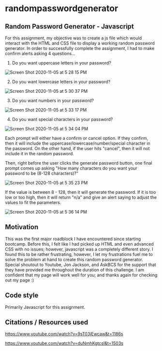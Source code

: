 # randompasswordgenerator

## Random Password Generator - Javascript
For this assignment, my objective was to create a js file which would interact with the HTML and CSS file to display a working random password generator.
In order to successfully complete the assignment, I had to make confirm alerts asking 4 questions...

  1. Do you want uppercase letters in your password?
  
  ![Screen Shot 2020-11-05 at 5 28 15 PM](https://user-images.githubusercontent.com/72670039/98303619-65478300-1f8c-11eb-8f26-b85afeb3a192.png)

  2. Do you want lowercase letters in your password?
  
  ![Screen Shot 2020-11-05 at 5 30 37 PM](https://user-images.githubusercontent.com/72670039/98303858-df780780-1f8c-11eb-9d7d-a30d1e24eb49.png)
  
  3. Do you want numbers in your password?
  
  ![Screen Shot 2020-11-05 at 5 33 17 PM](https://user-images.githubusercontent.com/72670039/98303948-06ced480-1f8d-11eb-9b3d-b9dc5d37be32.png)
  
  4. Do you want special characters in your password?
  
  ![Screen Shot 2020-11-05 at 5 34 04 PM](https://user-images.githubusercontent.com/72670039/98303993-1ea65880-1f8d-11eb-93f0-cf30a8a0be56.png)
  
  Each prompt will either have a confirm or cancel option. If they confirm, then it will include the uppercase/lowercase/number/special character in the password. On the other hand, if the user hits "cancel", then it will not include it in the random password.
  
  Then, right before the user clicks the generate password button, one final prompt comes up asking "How many characters do you want your password to be (8-128 characters)?"
  
  ![Screen Shot 2020-11-05 at 5 35 23 PM](https://user-images.githubusercontent.com/72670039/98304275-b146f780-1f8d-11eb-9e05-da8943d2a3d6.png)

  
  If the value is between 8 - 128, then it will generate the password. If it is too low or too high, then it will return "n/a" and give an alert saying to adjust the values to fit the parameters.
  
  ![Screen Shot 2020-11-05 at 5 36 14 PM](https://user-images.githubusercontent.com/72670039/98304162-704ee300-1f8d-11eb-8001-dee49f807c91.png)
  
 ## Motivation
 This was the first major roadblock I have encountered since starting bootcamp. Before this, I felt like I had picked up HTML and even advanced CSS with no issues; however, javascript was a completely different story. I found this to be rather frustrating, however, I let my frustrations fuel me to solve the problem at hand to create this random password generator. Special shoutout to Youtube, Jon Jackson, and AskBCS for the support that they have provided me throughout the duration of this challenge. I am confident that my page will work well for you; and thanks again for checking out my page :)
 
 ## Code style
 Primarily Javascript for this assignment.
 
 ## Citations / Resources used
 https://www.youtube.com/watch?v=9sT03jEwcaw&t=1186s
 
 https://www.youtube.com/watch?v=duNmhKgtcsI&t=1503s
  
